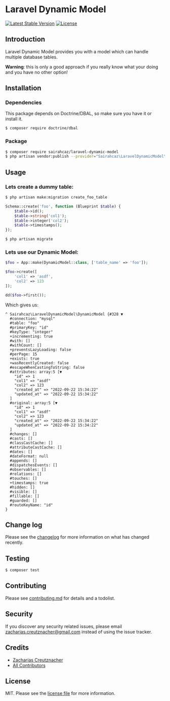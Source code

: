 # Laravel Dynamic Model

<p align="left">
<!--<a href="https://packagist.org/packages/sairahcaz/laravel-dynamic-model"><img src="https://img.shields.io/packagist/dt/sairahcaz/laravel-dynamic-model" alt="Total Downloads"></a>-->
<a href="https://packagist.org/packages/sairahcaz/laravel-dynamic-model"><img src="https://img.shields.io/packagist/v/sairahcaz/laravel-dynamic-model" alt="Latest Stable Version"></a>
<a href="https://packagist.org/packages/sairahcaz/laravel-dynamic-model"><img src="https://img.shields.io/packagist/l/sairahcaz/laravel-dynamic-model" alt="License"></a>
</p>

## Introduction

Laravel Dynamic Model provides you with a model which can handle multiple database tables.

**Warning**: this is only a good approach if you really know what your doing and you have no other option!

## Installation

### Dependencies

This package depends on Doctrine/DBAL, so make sure you have it or install it.

``` bash
$ composer require doctrine/dbal
```

### Package

``` bash
$ composer require sairahcaz/laravel-dynamic-model
$ php artisan vendor:publish --provider="Sairahcaz\LaravelDynamicModel\DynamicModelServiceProvider" --tag="config"
```


## Usage

### Lets create a dummy table:

``` bash
$ php artisan make:migration create_foo_table
```

``` php
Schema::create('foo', function (Blueprint $table) {
    $table->id();
    $table->string('col1');
    $table->integer('col2');
    $table->timestamps();
});
```

``` bash
$ php artisan migrate
```

### Lets use our Dynamic Model:


``` php
$foo = App::make(DynamicModel::class, ['table_name' => 'foo']);

$foo->create([
    'col1' => 'asdf',
    'col2' => 123
]);

dd($foo->first());
```

Which gives us:

```
^ Sairahcaz\LaravelDynamicModel\DynamicModel {#328 ▼
  #connection: "mysql"
  #table: "foo"
  #primaryKey: "id"
  #keyType: "integer"
  +incrementing: true
  #with: []
  #withCount: []
  +preventsLazyLoading: false
  #perPage: 15
  +exists: true
  +wasRecentlyCreated: false
  #escapeWhenCastingToString: false
  #attributes: array:5 [▼
    "id" => 1
    "col1" => "asdf"
    "col2" => 123
    "created_at" => "2022-09-22 15:34:22"
    "updated_at" => "2022-09-22 15:34:22"
  ]
  #original: array:5 [▼
    "id" => 1
    "col1" => "asdf"
    "col2" => 123
    "created_at" => "2022-09-22 15:34:22"
    "updated_at" => "2022-09-22 15:34:22"
  ]
  #changes: []
  #casts: []
  #classCastCache: []
  #attributeCastCache: []
  #dates: []
  #dateFormat: null
  #appends: []
  #dispatchesEvents: []
  #observables: []
  #relations: []
  #touches: []
  +timestamps: true
  #hidden: []
  #visible: []
  #fillable: []
  #guarded: []
  #routeKeyName: "id"
}
```

## Change log

Please see the [changelog](changelog.md) for more information on what has changed recently.

## Testing

``` bash
$ composer test
```

## Contributing

Please see [contributing.md](contributing.md) for details and a todolist.

## Security

If you discover any security related issues, please email zacharias.creutznacher@gmail.com instead of using the issue tracker.

## Credits

- [Zacharias Creutznacher][link-author]
- [All Contributors][link-contributors]

## License

MIT. Please see the [license file](license.md) for more information.

[ico-version]: https://img.shields.io/packagist/v/sairahcaz/laravel-dynamic-model.svg?style=flat-square
[ico-downloads]: https://img.shields.io/packagist/dt/sairahcaz/laravel-dynamic-model.svg?style=flat-square
[ico-travis]: https://img.shields.io/travis/sairahcaz/laravel-dynamic-model/master.svg?style=flat-square
[ico-styleci]: https://styleci.io/repos/12345678/shield

[link-packagist]: https://packagist.org/packages/sairahcaz/laravel-dynamic-model
[link-downloads]: https://packagist.org/packages/sairahcaz/laravel-dynamic-model
[link-travis]: https://travis-ci.org/sairahcaz/laravel-dynamic-model
[link-styleci]: https://styleci.io/repos/12345678
[link-author]: https://github.com/sairahcaz
[link-contributors]: ../../contributors
